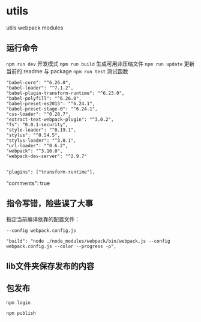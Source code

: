 # utils
utils webpack modules


## 运行命令

`npm run dev` 开发模式
`npm run build` 生成可用非压缩文件
`npm run update` 更新当前的 readme 与 package
`npm run test` 测试函数


    "babel-core": "^6.26.0",
    "babel-loader": "^7.1.2",
    "babel-plugin-transform-runtime": "^6.23.0",
    "babel-polyfill": "^6.26.0",
    "babel-preset-es2015": "^6.24.1",
    "babel-preset-stage-0": "^6.24.1",
    "css-loader": "^0.28.7",
    "extract-text-webpack-plugin": "^3.0.2",
    "fs": "0.0.1-security",
    "style-loader": "^0.19.1",
    "stylus": "^0.54.5",
    "stylus-loader": "^3.0.1",
    "url-loader": "^0.6.2",
    "webpack": "^3.10.0",
    "webpack-dev-server": "^2.9.7"


    "plugins": ["transform-runtime"],
  "comments": true
## 指令写错，险些误了大事
指定当前编译依靠的配置文件：
```
--config webpack.config.js
```
    "build": "node ./node_modules/webpack/bin/webpack.js --config webpack.config.js --color --progress -p",


## lib文件夹保存发布的内容


## 包发布

```
npm login

npm publish
```

